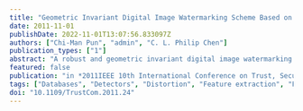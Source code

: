 ```yaml
---
title: "Geometric Invariant Digital Image Watermarking Scheme Based on Feature Points Detector and Histogram Distribution"
date: 2011-11-01
publishDate: 2022-11-01T13:07:56.833097Z
authors: ["Chi-Man Pun", "admin", "C. L. Philip Chen"]
publication_types: ["1"]
abstract: "A robust and geometric invariant digital image watermarking scheme based on SIFT Based Feature Points Detector (SIFTFPD) and histogram distribution is proposed in this paper. The SIFTFPD is proposed to extract geometric invariant feature points from the host image for watermark embedding; and the descriptor is generated subsequently. With the feature extraction procedure, the circular regions centered at the extracted feature points and with the given radius are defined as embedding regions. For watermark embedding, some pixels are moved to form a specific pattern in the intensity-level histogram distribution in each embedding region, to indicate the watermark. For watermark extraction, the embedded regions are generated with the descriptor and according to the intensity-level histogram distribution in each region, the watermark can be extracted. Experimental results show that the proposed scheme is very robust against geometric distortion such as rotation, scaling, cropping, and affine transformation; and common signal processing, such as JPEG compression, median filtering, and Gaussian low-pass filtering."
featured: false
publication: "in *2011IEEE 10th International Conference on Trust, Security and Privacy in Computing and Communications*"
tags: ["Databases", "Detectors", "Distortion", "Feature extraction", "Feature Extraction", "Geometric Invariant", "Histogram Distribution", "Histograms", "Robustness", "SIFT", "Watermarking"]
doi: "10.1109/TrustCom.2011.24"
---
```


